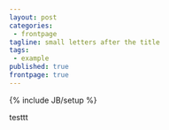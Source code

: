 ```yaml
---
layout: post
categories: 
 - frontpage
tagline: small letters after the title
tags: 
 - example
published: true
frontpage: true
---
```



{% include JB/setup %}

testtt
